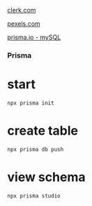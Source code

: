 [clerk.com](https://clerk.com/)

[pexels.com](https://www.pexels.com/)

[prisma.io - mySQL](https://www.prisma.io/docs/getting-started/setup-prisma/start-from-scratch/relational-databases-typescript-mysql)

[2:27:12]:
https://www.youtube.com/watch?v=o080tU3sd0k


### Prisma
# start
```
npx prisma init
```
# create table
```
npx prisma db push
```
# view schema
```
npx prisma studio
```